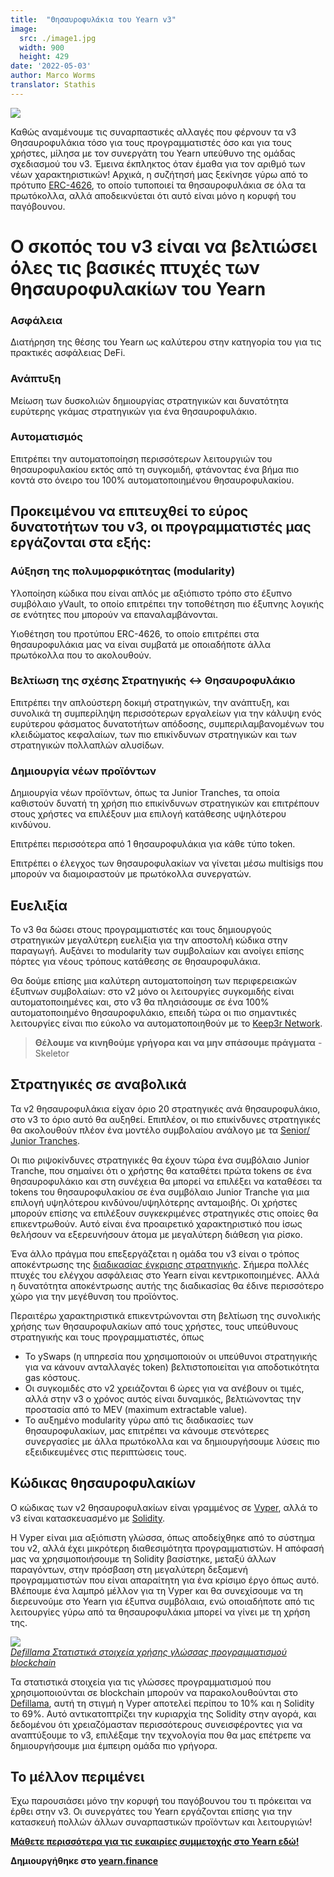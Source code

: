 ```yaml
---
title:  "Θησαυροφυλάκια του Yearn v3"
image:
  src: ./image1.jpg
  width: 900
  height: 429
date: '2022-05-03'
author: Marco Worms
translator: Stathis
---
```


![](./image1.jpg?w=900&h=429)

Καθώς αναμένουμε τις συναρπαστικές αλλαγές που φέρνουν τα v3 Θησαυροφυλάκια τόσο για τους προγραμματιστές όσο και για τους χρήστες, μίλησα με τον συνεργάτη του Yearn υπεύθυνο της ομάδας σχεδιασμού του v3. Έμεινα έκπληκτος όταν έμαθα για τον αριθμό των νέων χαρακτηριστικών! Αρχικά, η συζήτησή μας ξεκίνησε γύρω από το πρότυπο [ERC-4626](https://twitter.com/iearnfinance/status/1511444220850184197), το οποίο τυποποιεί τα θησαυροφυλάκια σε όλα τα πρωτόκολλα, αλλά αποδεικνύεται ότι αυτό είναι μόνο η κορυφή του παγόβουνου.

# Ο σκοπός του v3 είναι να βελτιώσει όλες τις βασικές πτυχές των θησαυροφυλακίων του Yearn

### Ασφάλεια

Διατήρηση της θέσης του Yearn ως καλύτερου στην κατηγορία του για τις πρακτικές ασφάλειας DeFi.

### Ανάπτυξη

Μείωση των δυσκολιών δημιουργίας στρατηγικών και δυνατότητα ευρύτερης γκάμας στρατηγικών για ένα θησαυροφυλάκιο.

### Αυτοματισμός

Επιτρέπει την αυτοματοποίηση περισσότερων λειτουργιών του θησαυροφυλακίου εκτός από τη συγκομιδή, φτάνοντας ένα βήμα πιο κοντά στο όνειρο του 100% αυτοματοποιημένου θησαυροφυλακίου.

## Προκειμένου να επιτευχθεί το εύρος δυνατοτήτων του v3, οι προγραμματιστές μας εργάζονται στα εξής:

### Αύξηση της πολυμορφικότητας (modularity)

Υλοποίηση κώδικα που είναι απλός με αξιόπιστο τρόπο στο έξυπνο συμβόλαιο yVault, το οποίο επιτρέπει την τοποθέτηση πιο έξυπνης λογικής σε ενότητες που μπορούν να επαναλαμβάνονται.

Υιοθέτηση του προτύπου ERC-4626, το οποίο επιτρέπει στα θησαυροφυλάκια μας να είναι συμβατά με οποιαδήποτε άλλα πρωτόκολλα που το ακολουθούν.

### Βελτίωση της σχέσης Στρατηγικής <-> Θησαυροφυλάκιο

Επιτρέπει την απλούστερη δοκιμή στρατηγικών, την ανάπτυξη, και συνολικά τη συμπερίληψη περισσότερων εργαλείων για την κάλυψη ενός ευρύτερου φάσματος δυνατοτήτων απόδοσης, συμπεριλαμβανομένων του κλειδώματος κεφαλαίων, των πιο επικίνδυνων στρατηγικών και των στρατηγικών πολλαπλών αλυσίδων.

### Δημιουργία νέων προϊόντων

Δημιουργία νέων προϊόντων, όπως τα Junior Tranches, τα οποία καθιστούν δυνατή τη χρήση πιο επικίνδυνων στρατηγικών και επιτρέπουν στους χρήστες να επιλέξουν μια επιλογή κατάθεσης υψηλότερου κινδύνου.

Επιτρέπει περισσότερα από 1 θησαυροφυλάκια για κάθε τύπο token.

Επιτρέπει ο έλεγχος των θησαυροφυλακίων να γίνεται μέσω multisigs που μπορούν να διαμοιραστούν με πρωτόκολλα συνεργατών.

## Ευελιξία

Το v3 θα δώσει στους προγραμματιστές και τους δημιουργούς στρατηγικών μεγαλύτερη ευελιξία για την αποστολή κώδικα στην παραγωγή. Αυξάνει το modularity των συμβολαίων και ανοίγει επίσης πόρτες για νέους τρόπους κατάθεσης σε θησαυροφυλάκια.

Θα δούμε επίσης μια καλύτερη αυτοματοποίηση των περιφερειακών έξυπνων συμβολαίων: στο v2 μόνο οι λειτουργίες συγκομιδής είναι αυτοματοποιημένες και, στο v3 θα πλησιάσουμε σε ένα 100% αυτοματοποιημένο θησαυροφυλάκιο, επειδή τώρα οι πιο σημαντικές λειτουργίες είναι πιο εύκολο να αυτοματοποιηθούν με το [Keep3r Network](https://keep3r.network/).

> **Θέλουμε να κινηθούμε γρήγορα και να μην σπάσουμε πράγματα** - Skeletor
## Στρατηγικές σε αναβολικά

Τα v2 θησαυροφυλάκια είχαν όριο 20 στρατηγικές ανά θησαυροφυλάκιο, στο v3 το όριο αυτό θα αυξηθεί. Επιπλέον, οι πιο επικίνδυνες στρατηγικές θα ακολουθούν πλέον ένα μοντέλο συμβολαίου ανάλογο με τα [Senior/ Junior Tranches](https://corporatefinanceinstitute.com/resources/knowledge/finance/junior-tranche-debt/).

Οι πιο ριψοκίνδυνες στρατηγικές θα έχουν τώρα ένα συμβόλαιο Junior Tranche, που σημαίνει ότι ο χρήστης θα καταθέτει πρώτα tokens σε ένα θησαυροφυλάκιο και στη συνέχεια θα μπορεί να επιλέξει να καταθέσει τα tokens του θησαυροφυλακίου σε ένα συμβόλαιο Junior Tranche για μια επιλογή υψηλότερου κινδύνου/υψηλότερης ανταμοιβής. Οι χρήστες μπορούν επίσης να επιλέξουν συγκεκριμένες στρατηγικές στις οποίες θα επικεντρωθούν. Αυτό είναι ένα προαιρετικό χαρακτηριστικό που ίσως θελήσουν να εξερευνήσουν άτομα με μεγαλύτερη διάθεση για ρίσκο.

Ένα άλλο πράγμα που επεξεργάζεται η ομάδα του v3 είναι ο τρόπος αποκέντρωσης της [διαδικασίας έγκρισης στρατηγικής](https://medium.com/iearn/how-new-yearn-vault-strategies-are-endorsed-8c0e0870790d). Σήμερα πολλές πτυχές του ελέγχου ασφάλειας στο Yearn είναι κεντρικοποιημένες. Αλλά η δυνατότητα αποκέντρωσης αυτής της διαδικασίας θα έδινε περισσότερο χώρο για την μεγέθυνση του προϊόντος.

Περαιτέρω χαρακτηριστικά επικεντρώνονται στη βελτίωση της συνολικής χρήσης των θησαυροφυλακίων από τους χρήστες, τους υπεύθυνους στρατηγικής και τους προγραμματιστές, όπως

- Το ySwaps (η υπηρεσία που χρησιμοποιούν οι υπεύθυνοι στρατηγικής για να κάνουν ανταλλαγές token) βελτιστοποιείται για αποδοτικότητα gas κόστους.
- Οι συγκομιδές στο v2 χρειάζονται 6 ώρες για να ανέβουν οι τιμές, αλλά στην v3 ο χρόνος αυτός είναι δυναμικός, βελτιώνοντας την προστασία από το MEV (maximum extractable value).
- To αυξημένo modularity γύρω από τις διαδικασίες των θησαυροφυλακίων, μας επιτρέπει να κάνουμε στενότερες συνεργασίες με άλλα πρωτόκολλα και να δημιουργήσουμε λύσεις πιο εξειδικευμένες στις περιπτώσεις τους.

## Κώδικας θησαυροφυλακίων
Ο κώδικας των v2 θησαυροφυλακίων είναι γραμμένος σε [Vyper](https://vyper.readthedocs.io/en/stable/), αλλά το v3 είναι κατασκευασμένο με [Solidity](https://docs.soliditylang.org/en/v0.8.13/).

Η Vyper είναι μια αξιόπιστη γλώσσα, όπως αποδείχθηκε από το σύστημα του v2, αλλά έχει μικρότερη διαθεσιμότητα προγραμματιστών. Η απόφασή μας να χρησιμοποιήσουμε τη Solidity βασίστηκε, μεταξύ άλλων παραγόντων, στην πρόσβαση στη μεγαλύτερη δεξαμενή προγραμματιστών που είναι απαραίτητη για ένα κρίσιμο έργο όπως αυτό. Βλέπουμε ένα λαμπρό μέλλον για τη Vyper και θα συνεχίσουμε να τη διερευνούμε στο Yearn για έξυπνα συμβόλαια, ενώ οποιαδήποτε από τις λειτουργίες γύρω από τα θησαυροφυλάκια μπορεί να γίνει με τη χρήση της.

![](./image2.jpg?w=900&h=253)\
*[Defillama Στατιστικά στοιχεία χρήσης γλώσσας προγραμματισμού blockchain](https://defillama.com/languages)*

Τα στατιστικά στοιχεία για τις γλώσσες προγραμματισμού που χρησιμοποιούνται σε blockchain μπορούν να παρακολουθούνται στο [Defillama](https://defillama.com/languages), αυτή τη στιγμή η Vyper αποτελεί περίπου το 10% και η Solidity το 69%. Αυτό αντικατοπτρίζει την κυριαρχία της Solidity στην αγορά, και δεδομένου ότι χρειαζόμασταν περισσότερους συνεισφέροντες για να αναπτύξουμε το v3, επιλέξαμε την τεχνολογία που θα μας επέτρεπε να δημιουργήσουμε μια έμπειρη ομάδα πιο γρήγορα.

## Το μέλλον περιμένει

Έχω παρουσιάσει μόνο την κορυφή του παγόβουνου του τι πρόκειται να έρθει στην v3. Οι συνεργάτες του Yearn εργάζονται επίσης για την κατασκευή πολλών άλλων συναρπαστικών προϊόντων και λειτουργιών! 

**[Μάθετε περισσότερα για τις ευκαιρίες συμμετοχής στο Yearn εδώ!](https://yearnfinance.notion.site/Join-Us-3e9c95b9bd7846a18c0f1cbe6ab05eda)**

**Δημιουργήθηκε στο [yearn.finance](https://yearn.finance/#/portfolio)**
